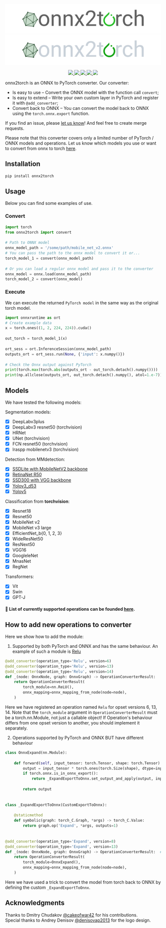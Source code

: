 <div align="center">
  <img src="assets/logo/onnx2torch_light.png#gh-light-mode-only">
  <img src="assets/logo/onnx2torch_dark.png#gh-dark-mode-only">
</div>

<p align="center">
    <a href="https://pypi.org/project/onnx2torch">
        <img src="https://badgen.net/pypi/v/onnx2torch" />
    </a>
    <a href="https://pypi.org/project/onnx2torch">
        <img src="https://badgen.net/pypi/license/onnx2torch" />
    </a>
    <a href="https://pypi.org/project/onnx2torch">
        <img src="https://img.shields.io/pypi/format/onnx2torch" />
    </a>
    <a href="https://github.com/psf/black">
        <img src="https://img.shields.io/badge/code%20style-black-black" />
    </a>
    <a href="https://github.com/ENOT-AutoDL/onnx2torch/stargazers">
        <img src="https://img.shields.io/github/stars/ENOT-AutoDL/onnx2torch.svg?style=social&label=Star&maxAge=2592000" />
    </a>
</p>

onnx2torch is an ONNX to PyTorch converter.
Our converter:
* Is easy to use – Convert the ONNX model with the function call ``convert``;
* Is easy to extend – Write your own custom layer in PyTorch and register it with ``@add_converter``;
* Convert back to ONNX – You can convert the model back to ONNX using the ``torch.onnx.export`` function.

If you find an issue, please [let us know](https://github.com/ENOT-AutoDL/onnx2torch/issues)! And feel free to create merge requests.

Please note that this converter covers only a limited number of PyTorch / ONNX models and operations.
Let us know which models you use or want to convert from onnx to torch [here](https://github.com/ENOT-AutoDL/onnx2torch/discussions).

## Installation

```bash
pip install onnx2torch
```

## Usage

Below you can find some examples of use.

### Convert

```python
import torch
from onnx2torch import convert

# Path to ONNX model
onnx_model_path = '/some/path/mobile_net_v2.onnx'
# You can pass the path to the onnx model to convert it or...
torch_model_1 = convert(onnx_model_path)

# Or you can load a regular onnx model and pass it to the converter
onnx_model = onnx.load(onnx_model_path)
torch_model_2 = convert(onnx_model)
```

### Execute

We can execute the returned ``PyTorch model`` in the same way as the original torch model.

```python
import onnxruntime as ort
# Create example data
x = torch.ones((1, 2, 224, 224)).cuda()

out_torch = torch_model_1(x)

ort_sess = ort.InferenceSession(onnx_model_path)
outputs_ort = ort_sess.run(None, {'input': x.numpy()})

# Check the Onnx output against PyTorch
print(torch.max(torch.abs(outputs_ort - out_torch.detach().numpy())))
print(np.allclose(outputs_ort, out_torch.detach().numpy(), atol=1.e-7))
```

## Models

We have tested the following models:

Segmentation models:
- [x] DeepLabv3plus
- [x] DeepLabv3 resnet50 (torchvision)
- [x] HRNet
- [x] UNet (torchvision)
- [x] FCN resnet50 (torchvision)
- [x] lraspp mobilenetv3 (torchvision)

Detection  from MMdetection:
- [x] [SSDLite with MobileNetV2 backbone](https://github.com/open-mmlab/mmdetection)
- [x] [RetinaNet R50](https://github.com/open-mmlab/mmdetection)
- [x] [SSD300 with VGG backbone](https://github.com/open-mmlab/mmdetection)
- [x] [Yolov3_d53](https://github.com/open-mmlab/mmdetection)
- [x] [Yolov5](https://github.com/ultralytics/yolov5)

Classification from __torchvision__:
- [x] Resnet18
- [x] Resnet50
- [x] MobileNet v2
- [x] MobileNet v3 large
- [x] EfficientNet_b{0, 1, 2, 3}
- [x] WideResNet50
- [x] ResNext50
- [x] VGG16
- [x] GoogleleNet
- [x] MnasNet
- [x] RegNet

Transformers:
- [x] Vit
- [x] Swin
- [x] GPT-J

#### :page_facing_up: List of currently supported operations can be founded [here](operators.md).

## How to add new operations to converter

Here we show how to add the module:
1. Supported by both PyTorch and ONNX and has the same behaviour.
An example of such a module is [Relu](./onnx2torch/node_converters/activations.py)

```python
@add_converter(operation_type='Relu', version=6)
@add_converter(operation_type='Relu', version=13)
@add_converter(operation_type='Relu', version=14)
def _(node: OnnxNode, graph: OnnxGraph) -> OperationConverterResult:
    return OperationConverterResult(
        torch_module=nn.ReLU(),
        onnx_mapping=onnx_mapping_from_node(node=node),
    )
```

Here we have registered an operation named ``Relu`` for opset versions 6, 13, 14.
Note that the ``torch_module`` argument in ``OperationConverterResult`` must be a torch.nn.Module, not just a callable object!
If Operation's behaviour differs from one opset version to another, you should implement it separately.

2. Operations supported by PyTorch and ONNX BUT have different behaviour

```python
class OnnxExpand(nn.Module):

    def forward(self, input_tensor: torch.Tensor, shape: torch.Tensor) -> torch.Tensor:
        output = input_tensor * torch.ones(torch.Size(shape), dtype=input_tensor.dtype, device=input_tensor.device)
        if torch.onnx.is_in_onnx_export():
            return _ExpandExportToOnnx.set_output_and_apply(output, input_tensor, shape)

        return output


class _ExpandExportToOnnx(CustomExportToOnnx):

    @staticmethod
    def symbolic(graph: torch_C.Graph, *args) -> torch_C.Value:
        return graph.op('Expand', *args, outputs=1)


@add_converter(operation_type='Expand', version=8)
@add_converter(operation_type='Expand', version=13)
def _(node: OnnxNode, graph: OnnxGraph) -> OperationConverterResult:  # pylint: disable=unused-argument
    return OperationConverterResult(
        torch_module=OnnxExpand(),
        onnx_mapping=onnx_mapping_from_node(node=node),
    )
```

Here we have used a trick to convert the model from torch back to ONNX by defining the custom ``_ExpandExportToOnnx``.

## Acknowledgments

Thanks to Dmitry Chudakov [@cakeofwar42](https://github.com/cakeofwar42) for his contributions.\
Special thanks to Andrey Denisov [@denisovap2013](https://github.com/denisovap2013) for the logo design.
